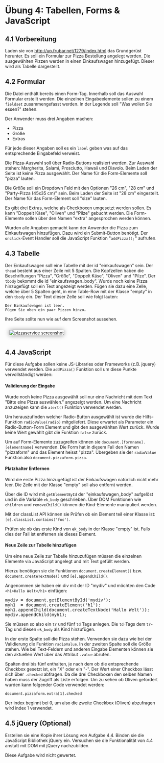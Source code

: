 # Übung 4: Tabellen, Forms & JavaScript

## 4.1 Vorbereitung

Laden sie von <http://up.frubar.net/1279/index.html> das Grundgerüst herunter.
Es soll ein Formular zur Pizza Bestellung angelegt werden. Die ausgewählten Pizzen werden in einen Einkaufswagen hinzugefügt. Dieser wird als Tabelle dargestellt.

## 4.2 Formular

Die Datei enthält bereits einen Form-Tag.
Innerhalb soll das Auswahl Formular erstellt werden.
Die einzelnen Eingabeelemente sollen zu einem <code>fieldset</code> zusammengefasst werden. In der Legende soll "Was wollen Sie essen?" stehen.

Der Anwender muss drei Angaben machen:

- Pizza
- Größe
- Extras

Für jede dieser Angaben soll es ein <code>label</code> geben was auf das entsprechende Eingabefeld verweist.

Die Pizza-Auswahl soll über Radio-Buttons realisiert werden.
Zur Auswahl stehen: Margherita, Salami, Prosciutto, Hawaii und Diavolo.
Beim Laden der Seite ist keine Pizza ausgewählt.
Der Name für die Form-Elemente soll "pizza" lauten.

Die Größe soll ein Dropdown Feld mit den Optionen "26 cm", "28 cm" und "Party-Pizza (45x35 cm)" sein. Beim Laden der Seite ist "28 cm" eingestellt.
Der Name für das Form-Element soll "size" lauten.

Es gibt drei Extras, welche als Checkboxen umgesetzt werden sollen.
Es kann "Doppelt Käse", "Oliven" und "Pilze" gebucht werden.
Die Form-Elemente sollen über den Namen "extra" angesprochen werden können.

Wurden alle Angaben gemacht kann der Anwender die Pizza zum Einkaufswagen hinzufügen.
Dazu wird ein Submit-Button benötigt. Der <code>onclick</code>-Event Handler soll die JavaScript Funktion "<code>addPizza();</code>" aufrufen.

## 4.3 Tabelle

Der Einkaufswagen soll eine Tabelle mit der id "einkaufswagen" sein.
Der <code>thead</code> besteht aus einer Zeile mit 5 Spalten.
Die Kopfzellen haben die Beschriftungen "Pizza", "Größe", "Doppelt Käse", "Oliven" und "Pilze".
Der <code>tbody</code> bekommt die id "einkaufswagen_body".
Wurde noch keine Pizza hinzugefügt soll ein Text angezeigt werden.
Fügen sie dazu eine Zelle, welche über 5 Spalten geht, in eine Table-Row mit der Klasse "empty" in den <code>tbody</code> ein.
Der Text dieser Zelle soll wie folgt lauten:

	Der Einkaufswagen ist leer.
	Fügen Sie oben ein paar Pizzen hinzu…

Ihre Seite sollte nun wie auf dem Screenshot aussehen.

<img src="http://up.frubar.net/1278/pizzaservice.png" alt="pizzaservice screenshot"
style="box-shadow: 0px 0px 15px #888; margin: 1em;">

## 4.4 JavaScript

Für diese Aufgabe sollen keine JS-Libraries oder Frameworks (z.B. jquery) verwendet werden.
Die <code>addPizza()</code> Funktion soll um diese Punkte vervollständigt werden:

#### Validierung der Eingabe

Wurde noch keine Pizza ausgewählt soll nur eine Nachricht mit dem Text "Bitte eine Pizza auswählen." angezeigt werden. Um eine Nachricht anzuzeigen kann die <code>alert()</code> Funktion verwendet werden.

Um herauszufinden welcher Radio-Button ausgewählt ist wurde die Hilfs-Funktion <code>radioValue(radio)</code> mitgeliefert. Diese erwartet als Parameter ein Radio-Button-Form Element und gibt den ausgewählten Wert zurück. Wurde keine Wert gewählt gibt die Funktion <code>false</code> zurück.

Um auf Form-Elemente zuzugreifen können sie <code>document.[formname].[elementname]</code> verwenden.
Die Form hat in diesem Fall den Namen "pizzaform" und das Element heisst "pizza".
Übergeben sie der <code>radioValue</code> Funktion also <code>document.pizzaform.pizza</code>.

#### Platzhalter Entfernen

Wird die erste Pizza hinzugefügt ist der Einkaufswagen natürlich nicht mehr leer.
Die Zeile mit der Klasse "empty" soll also entfernt werden.

Über die ID wird mit <code>getElementById</code> der "einkaufswagen_body" aufgelöst und in die Variable <code>ek_body</code> geschrieben. Über DOM Funktionen wie <code>children</code> und <code>removeChild()</code> können die Kind-Elemente manipuliert werden.

Mit der classList API können sie Prüfen ob ein Element teil einer Klasse ist: <code>[e].classList.contains('foo')</code>.

Prüfen sie ob das erste Kind von <code>ek_body</code> in der Klasse "empty" ist.
Falls dies der Fall ist entfernen sie dieses Element.

#### Neue Zeile zur Tabelle hinzufügen

Um eine neue Zeile zur Tabelle hinzuzufügen müssen die einzelnen Elemente via JavaScript angelegt und mit Text gefüllt werden.

Hierzu benötigen sie die Funktionen <code>document.createElement()</code> bzw. <code>document.createTextNode()</code> und <code>[e].appendChild()</code>.

Angenommen sie haben ein div mit der ID "mydiv" und möchten den Code <code>&lt;h1>Hallo Welt&lt;/h1></code> einfügen:
<pre>
mydiv = document.getElementById('mydiv');
myh1  = document.createElement('h1');
myh1.appendChild(document.createTextNode('Hallo Welt'));
mydiv.appendChild(myh1);
</pre>


Sie müssen so also ein <code>tr</code> und fünf <code>td</code> Tags anlegen.
Die <code>td</code>-Tags dem <code>tr</code>-Tag und diesen <code>ek_body</code> als Kind hinzufügen.

In der erste Spalte soll die Pizza stehen. Verwenden sie dazu wie bei der Validierung die Funktion <code>radioValue</code>.
In der zweiten Spalte soll die Größe stehen. Wie bei Text-Feldern und anderen Eingabe Elementen können sie den aktuellen Wert über das Attribut <code>.value</code> abrufen.

Spalten drei bis fünf enthalten, je nach dem ob die entsprechende Checkbox gesetzt ist, ein "X" oder ein "-". Der Wert einer Checkbox lässt sich über <code>.checked</code> abfragen. Da die drei Checkboxen den selben Namen haben muss der Zugriff als Liste erfolgen. Um zu sehen ob Oliven gefordert wurden kann folgender Code verwendet werden:

	document.pizzaform.extra[1].checked

Der index beginnt bei 0, um also die zweite Checkbox (Oliven) abzufragen wird index 1 verwendet.

## 4.5 jQuery (Optional)

Erstellen sie eine Kopie ihrer Lösung von Aufgabe 4.4.
Binden sie die JavaScript Bibliothek jQuery ein.
Versuchen sie die Funktionalität von 4.4 anstatt mit DOM mit jQuery nachzubilden.

Diese Aufgabe wird nicht gewertet.


